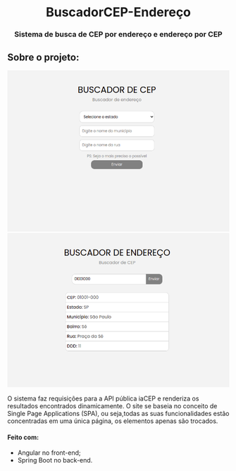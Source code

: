 <h1 align="center">BuscadorCEP-Endereço</h1>

<h3 align="center">Sistema de busca de CEP por endereço e endereço por CEP</h3>

## Sobre o projeto:

![cep searcher](https://raw.githubusercontent.com/Leticia-NdO/BuscadorCEP-Endere-o/main/Angular-CEP/public/assets/imgs/Captura%20de%20tela%20de%202022-06-27%2019-12-16.png)
![address searcher](https://raw.githubusercontent.com/Leticia-NdO/BuscadorCEP-Endere-o/main/Angular-CEP/public/assets/imgs/Captura%20de%20tela%20de%202022-06-27%2019-13-17.png)


O sistema faz requisições para a API pública iaCEP e renderiza os resultados encontrados dinamicamente. O site se baseia no conceito de Single Page Applications (SPA), ou seja,todas
as suas funcionalidades estão concentradas em uma única página, os elementos apenas são trocados.

#### Feito com:
* Angular no front-end;
* Spring Boot no back-end.
